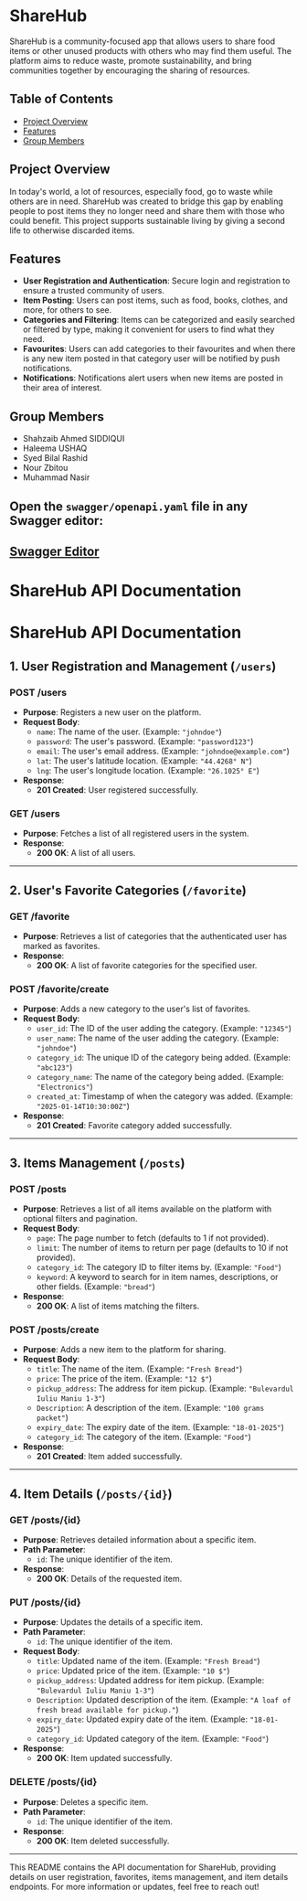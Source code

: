 # ShareHub

ShareHub is a community-focused app that allows users to share food items or other unused products with others who may find them useful. The platform aims to reduce waste, promote sustainability, and bring communities together by encouraging the sharing of resources.

## Table of Contents

- [Project Overview](#project-overview)
- [Features](#features)
- [Group Members](#group-members)

## Project Overview

In today's world, a lot of resources, especially food, go to waste while others are in need. ShareHub was created to bridge this gap by enabling people to post items they no longer need and share them with those who could benefit. This project supports sustainable living by giving a second life to otherwise discarded items.

## Features

- **User Registration and Authentication**: Secure login and registration to ensure a trusted community of users.
- **Item Posting**: Users can post items, such as food, books, clothes, and more, for others to see.
- **Categories and Filtering**: Items can be categorized and easily searched or filtered by type, making it convenient for users to find what they need.
- **Favourites**: Users can add categories to their favourites and when there is any new item posted in that category user will be notified by push notifications.
- **Notifications**: Notifications alert users when new items are posted in their area of interest.

## Group Members
- Shahzaib Ahmed SIDDIQUI
- Haleema USHAQ
- Syed Bilal Rashid
- Nour Zbitou
- Muhammad Nasir

## Open the `swagger/openapi.yaml` file in any Swagger editor:
## [Swagger Editor](https://editor.swagger.io/)

# ShareHub API Documentation

# ShareHub API Documentation

## 1. User Registration and Management (`/users`)

### **POST /users**
- **Purpose**: Registers a new user on the platform.
- **Request Body**: 
  - `name`: The name of the user. (Example: `"johndoe"`)
  - `password`: The user's password. (Example: `"password123"`)
  - `email`: The user's email address. (Example: `"johndoe@example.com"`)
  - `lat`: The user's latitude location. (Example: `"44.4268° N"`)
  - `lng`: The user's longitude location. (Example: `"26.1025° E"`)
- **Response**: 
  - **201 Created**: User registered successfully.

### **GET /users**
- **Purpose**: Fetches a list of all registered users in the system.
- **Response**: 
  - **200 OK**: A list of all users.

---

## 2. User's Favorite Categories (`/favorite`)

### **GET /favorite**
- **Purpose**: Retrieves a list of categories that the authenticated user has marked as favorites.
- **Response**: 
  - **200 OK**: A list of favorite categories for the specified user.

### **POST /favorite/create**
- **Purpose**: Adds a new category to the user's list of favorites.
- **Request Body**: 
  - `user_id`: The ID of the user adding the category. (Example: `"12345"`)
  - `user_name`: The name of the user adding the category. (Example: `"johndoe"`)
  - `category_id`: The unique ID of the category being added. (Example: `"abc123"`)
  - `category_name`: The name of the category being added. (Example: `"Electronics"`)
  - `created_at`: Timestamp of when the category was added. (Example: `"2025-01-14T10:30:00Z"`)
- **Response**: 
  - **201 Created**: Favorite category added successfully.

---

## 3. Items Management (`/posts`)

### **POST /posts**
- **Purpose**: Retrieves a list of all items available on the platform with optional filters and pagination.
- **Request Body**:
  - `page`: The page number to fetch (defaults to 1 if not provided).
  - `limit`: The number of items to return per page (defaults to 10 if not provided).
  - `category_id`: The category ID to filter items by. (Example: `"Food"`)
  - `keyword`: A keyword to search for in item names, descriptions, or other fields. (Example: `"bread"`)
- **Response**: 
  - **200 OK**: A list of items matching the filters.

### **POST /posts/create**
- **Purpose**: Adds a new item to the platform for sharing.
- **Request Body**: 
  - `title`: The name of the item. (Example: `"Fresh Bread"`)
  - `price`: The price of the item. (Example: `"12 $"`)
  - `pickup_address`: The address for item pickup. (Example: `"Bulevardul Iuliu Maniu 1-3"`)
  - `Description`: A description of the item. (Example: `"100 grams packet"`)
  - `expiry_date`: The expiry date of the item. (Example: `"18-01-2025"`)
  - `category_id`: The category of the item. (Example: `"Food"`)
- **Response**: 
  - **201 Created**: Item added successfully.

---

## 4. Item Details (`/posts/{id}`)

### **GET /posts/{id}**
- **Purpose**: Retrieves detailed information about a specific item.
- **Path Parameter**: 
  - `id`: The unique identifier of the item.
- **Response**: 
  - **200 OK**: Details of the requested item.

### **PUT /posts/{id}**
- **Purpose**: Updates the details of a specific item.
- **Path Parameter**: 
  - `id`: The unique identifier of the item.
- **Request Body**: 
  - `title`: Updated name of the item. (Example: `"Fresh Bread"`)
  - `price`: Updated price of the item. (Example: `"10 $"`)
  - `pickup_address`: Updated address for item pickup. (Example: `"Bulevardul Iuliu Maniu 1-3"`)
  - `Description`: Updated description of the item. (Example: `"A loaf of fresh bread available for pickup."`)
  - `expiry_date`: Updated expiry date of the item. (Example: `"18-01-2025"`)
  - `category_id`: Updated category of the item. (Example: `"Food"`)
- **Response**: 
  - **200 OK**: Item updated successfully.

### **DELETE /posts/{id}**
- **Purpose**: Deletes a specific item.
- **Path Parameter**: 
  - `id`: The unique identifier of the item.
- **Response**: 
  - **200 OK**: Item deleted successfully.

---

This README contains the API documentation for ShareHub, providing details on user registration, favorites, items management, and item details endpoints. For more information or updates, feel free to reach out!


